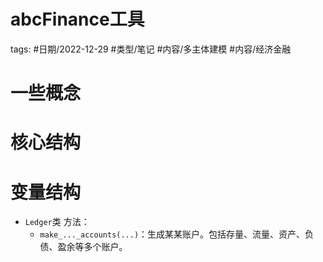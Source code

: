 # abcFinance工具



tags: #日期/2022-12-29 #类型/笔记 #内容/多主体建模 #内容/经济金融 


# 一些概念


# 核心结构


# 变量结构

- `Ledger`类
	方法：
	- `make_..._accounts(...)`：生成某某账户。包括存量、流量、资产、负债、盈余等多个账户。





